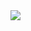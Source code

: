 <a href="https://github.com/jasiene/jasiene">
  <img align="center" src="https://github-readme-stats.vercel.app/api/?username=jasiene&count_private=true&show_icons=true&theme=dracula" />
</a>
